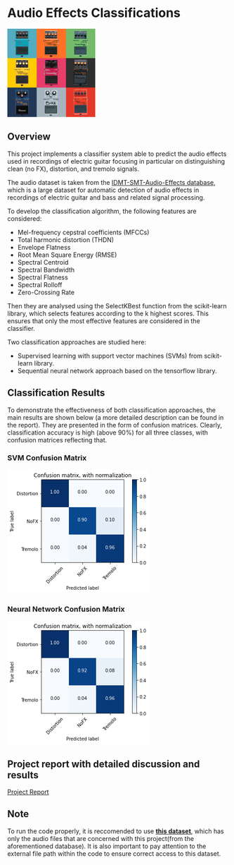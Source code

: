 # **Audio Effects Classifications**

<img src="img/pedals.jpg" alt="pedals" width="200"/>

## **Overview**

This project implements a classifier system able to predict the audio effects used in recordings of electric guitar focusing in particular on distinguishing clean (no FX), distortion, and tremolo signals. 

The audio dataset is taken from the [IDMT-SMT-Audio-Effects database](https://www.idmt.fraunhofer.de/en/business_units/m2d/smt/audio_effects.html), which is a large dataset for automatic detection of audio effects in recordings of electric guitar and bass and related signal processing.

To develop the classification algorithm, the following features are considered: 

- Mel-frequency cepstral coefficients (MFCCs) 
- Total harmonic distortion (THDN)
- Envelope Flatness
- Root Mean Square Energy (RMSE) 
- Spectral Centroid
- Spectral Bandwidth 
- Spectral Flatness 
- Spectral Rolloff
- Zero-Crossing Rate

Then they are analysed using the SelectKBest function from the scikit-learn library, which selects features according to the k highest scores. This ensures that only the most effective features are considered in the classifier. 

Two classification approaches are studied here:

- Supervised learning with support vector machines (SVMs) from scikit-learn library.
- Sequential neural network approach based on the tensorflow library. 

## **Classification Results**
To demonstrate the effectiveness of both classification approaches, the main results are shown below (a more detailed description can be found in the report). They are presented in the form of confusion matrices. Clearly, classification accuracy is high (above 90%) for all three classes, with confusion matrices reflecting that. 

### SVM Confusion Matrix
![](img/svmcm.png)

### Neural Network Confusion Matrix
![](img/nncm.png)

## **Project report with detailed discussion and results**
[Project Report](https://docs.google.com/document/d/1m-M3qP3C9z6Qg7EcXej9O9Hzm-puHk-ThQ6Iwsc-UcY/edit?usp=sharing)
 
## **Note** 
To run the code properly, it is reccomended to use **[this dataset](https://drive.google.com/drive/folders/13iT-wDLOzV7XQOBOuZF7TiovgK9oDecQ?usp=sharing)**, which has only the audio files that are concerned with this project(from the aforementioned database). It is also important to pay attention to the external file path within the code to ensure correct access to this dataset.

